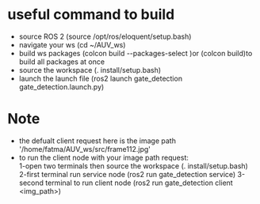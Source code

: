 # useful command to build 
- source ROS 2 (source /opt/ros/eloquent/setup.bash)
- navigate your ws (cd ~/AUV_ws)
- build ws packages (colcon build --packages-select <pkg-name>)or (colcon build)to build all packages at once
- source the workspace (. install/setup.bash)
- launch the launch file (ros2 launch gate_detection gate_detection.launch.py)
# Note
- the defualt client request here is the image path '/home/fatma/AUV_ws/src/frame112.jpg'
- to run the client node with your image path request:\
1-open two terminals then source the workspace (. install/setup.bash)\
2-first terminal run service node (ros2 run gate_detection service)
3-second terminal to run client node (ros2 run gate_detection client <img_path>)
